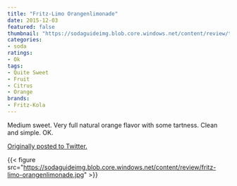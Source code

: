 ```yaml
---
title: "Fritz-Limo Orangenlimonade"
date: 2015-12-03
featured: false
thumbnail: "https://sodaguideimg.blob.core.windows.net/content/review/thumbs/fritz-limo-orangenlimonade.jpg"
categories:
- soda
ratings:
- Ok
tags:
- Quite Sweet
- Fruit
- Citrus
- Orange
brands:
- Fritz-Kola
---
```


Medium sweet. Very full natural orange flavor with some tartness. Clean and simple. OK.

[Originally posted to Twitter.](https://twitter.com/Cavorter/status/672587671428972544)

{{< figure src="https://sodaguideimg.blob.core.windows.net/content/review/fritz-limo-orangenlimonade.jpg" >}}
